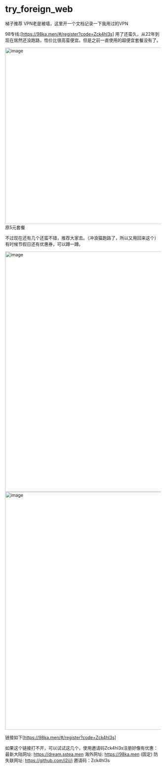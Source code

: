 # try_foreign_web
梯子推荐
VPN老是被墙，这里开一个文档记录一下我用过的VPN

98专线:[https://98ka.men/#/register?code=Zck4hl3s]
用了还蛮久，从22年到现在居然还没跑路，性价比很高蛮便宜。但是之前一直使用的超便宜套餐没有了。

<img width="570" alt="image" src="https://github.com/Lamb-E/try_foreign_web/assets/92961176/901ba496-1629-4b4d-a5cc-9133d88d2902">
原5元套餐

不过现在还有几个还蛮不错，推荐大家去。（冲浪猫跑路了，所以又用回来这个）
有时候节假日还有优惠券，可以蹲一蹲。

<img width="776" alt="image" src="https://github.com/Lamb-E/try_foreign_web/assets/92961176/1ce26fe6-dcf7-4394-93e5-5d9488ba2c78">
<img width="768" alt="image" src="https://github.com/Lamb-E/try_foreign_web/assets/92961176/1d67aeea-506e-4324-ba4f-9b6608dc514c">

链接如下[https://98ka.men/#/register?code=Zck4hl3s]

如果这个链接打不开，可以试试这几个，使用邀请码Zck4hl3s注册好像有优惠：
最新大陆网址: https://dream.sstea.men
海外网址: https://98ka.men (固定)
防失联网址: https://github.com/i2ii/i
邀请码：Zck4hl3s




